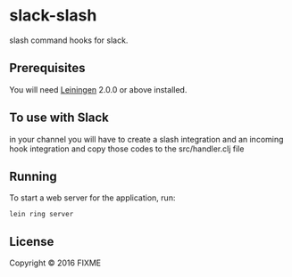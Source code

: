 # slack-slash

slash command hooks for slack.

## Prerequisites

You will need [Leiningen][] 2.0.0 or above installed.

[leiningen]: https://github.com/technomancy/leiningen

## To use with Slack

in your channel you will have to create a slash integration and an
incoming hook integration and copy those codes to the src/handler.clj file

## Running

To start a web server for the application, run:

    lein ring server

## License

Copyright © 2016 FIXME
